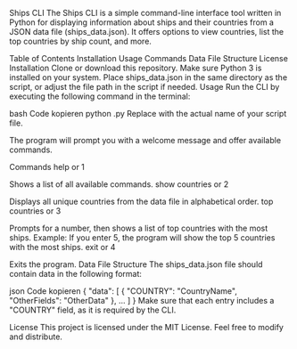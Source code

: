 Ships CLI
The Ships CLI is a simple command-line interface tool written in Python for displaying information about ships and their countries from a JSON data file (ships_data.json). It offers options to view countries, list the top countries by ship count, and more.

Table of Contents
Installation
Usage
Commands
Data File Structure
License
Installation
Clone or download this repository.
Make sure Python 3 is installed on your system.
Place ships_data.json in the same directory as the script, or adjust the file path in the script if needed.
Usage
Run the CLI by executing the following command in the terminal:

bash
Code kopieren
python <filename>.py
Replace <filename> with the actual name of your script file.

The program will prompt you with a welcome message and offer available commands.

Commands
help or 1

Shows a list of all available commands.
show countries or 2

Displays all unique countries from the data file in alphabetical order.
top countries or 3

Prompts for a number, then shows a list of top countries with the most ships.
Example: If you enter 5, the program will show the top 5 countries with the most ships.
exit or 4

Exits the program.
Data File Structure
The ships_data.json file should contain data in the following format:

json
Code kopieren
{
  "data": [
    {
      "COUNTRY": "CountryName",
      "OtherFields": "OtherData"
    },
    ...
  ]
}
Make sure that each entry includes a "COUNTRY" field, as it is required by the CLI.

License
This project is licensed under the MIT License. Feel free to modify and distribute.
